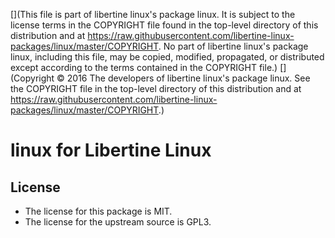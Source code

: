 [](This file is part of libertine linux's package linux. It is subject to the license terms in the COPYRIGHT file found in the top-level directory of this distribution and at https://raw.githubusercontent.com/libertine-linux-packages/linux/master/COPYRIGHT. No part of libertine linux's package linux, including this file, may be copied, modified, propagated, or distributed except according to the terms contained in the COPYRIGHT file.)
[](Copyright © 2016 The developers of libertine linux's package linux. See the COPYRIGHT file in the top-level directory of this distribution and at https://raw.githubusercontent.com/libertine-linux-packages/linux/master/COPYRIGHT.)

# linux for Libertine Linux

## License

* The license for this package is MIT.
* The license for the upstream source is GPL3.
